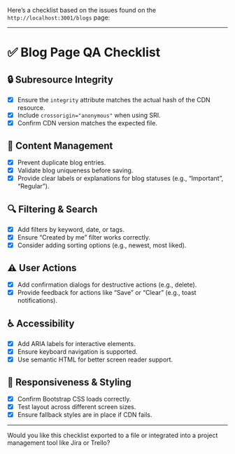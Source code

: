 Here’s a checklist based on the issues found on the `http://localhost:3001/blogs` page:

---

# ✅ Blog Page QA Checklist

## 🔒 Subresource Integrity
- [x] Ensure the `integrity` attribute matches the actual hash of the CDN resource.
- [x] Include `crossorigin="anonymous"` when using SRI.
- [x] Confirm CDN version matches the expected file.

## 📝 Content Management
- [x] Prevent duplicate blog entries.
- [x] Validate blog uniqueness before saving.
- [x] Provide clear labels or explanations for blog statuses (e.g., “Important”, “Regular”).

## 🔍 Filtering & Search
- [x] Add filters by keyword, date, or tags.
- [x] Ensure “Created by me” filter works correctly.
- [x] Consider adding sorting options (e.g., newest, most liked).

## ⚠️ User Actions
- [x] Add confirmation dialogs for destructive actions (e.g., delete).
- [x] Provide feedback for actions like “Save” or “Clear” (e.g., toast notifications).

## ♿ Accessibility
- [x] Add ARIA labels for interactive elements.
- [x] Ensure keyboard navigation is supported.
- [x] Use semantic HTML for better screen reader support.

## 📱 Responsiveness & Styling
- [x] Confirm Bootstrap CSS loads correctly.
- [x] Test layout across different screen sizes.
- [x] Ensure fallback styles are in place if CDN fails.

---

Would you like this checklist exported to a file or integrated into a project management tool like Jira or Trello?
